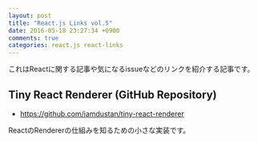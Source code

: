 ```yaml
---
layout: post
title: "React.js Links vol.5"
date: 2016-05-18 23:27:34 +0900
comments: true
categories: react.js react-links
---
```


これはReactに関する記事や気になるissueなどのリンクを紹介する記事です。

<!-- more -->

## Tiny React Renderer (GitHub Repository)

* https://github.com/iamdustan/tiny-react-renderer

ReactのRendererの仕組みを知るための小さな実装です。
